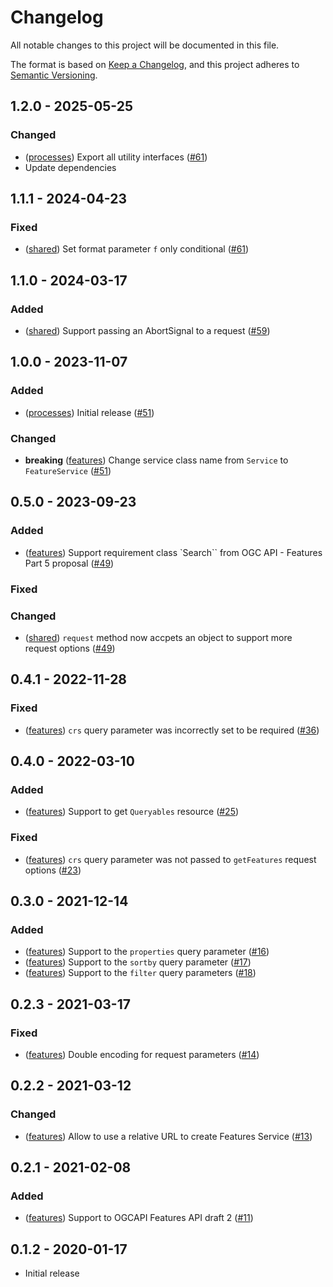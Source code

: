  # Changelog

All notable changes to this project will be documented in this file.

The format is based on [Keep a Changelog](https://keepachangelog.com/en/1.0.0/),
and this project adheres to [Semantic Versioning](https://semver.org/spec/v2.0.0.html).

## 1.2.0 - 2025-05-25

### Changed
* ([processes](./packages/processes/)) Export all utility interfaces ([#61](https://github.com/haoliangyu/ogcapi-js/pull/66))
* Update dependencies

## 1.1.1 - 2024-04-23

### Fixed
* ([shared](./packages/shared/)) Set format parameter `f` only conditional ([#61](https://github.com/haoliangyu/ogcapi-js/pull/61))

## 1.1.0 - 2024-03-17

### Added
* ([shared](./packages/shared/)) Support passing an AbortSignal to a request ([#59](https://github.com/haoliangyu/ogcapi-js/pull/59))

## 1.0.0 - 2023-11-07

### Added
* ([processes](./packages/processes/)) Initial release ([#51](https://github.com/haoliangyu/ogcapi-js/pull/51))

### Changed
* **breaking** ([features](./packages/features/)) Change service class name from `Service` to `FeatureService` ([#51](https://github.com/haoliangyu/ogcapi-js/pull/51))

## 0.5.0 - 2023-09-23

### Added
* ([features](./packages/features/)) Support requirement class `Search`` from OGC API - Features Part 5 proposal ([#49](https://github.com/haoliangyu/ogcapi-js/pull/49))

### Fixed

### Changed
* ([shared](./packages/shared/)) `request` method now accpets an object to support more request options ([#49](https://github.com/haoliangyu/ogcapi-js/pull/49))

## 0.4.1 - 2022-11-28

### Fixed
* ([features](./packages/features/)) `crs` query parameter was incorrectly set to be required ([#36](https://github.com/haoliangyu/ogcapi-js/pull/36))

## 0.4.0 - 2022-03-10

### Added
* ([features](./packages/features/)) Support to get `Queryables` resource ([#25](https://github.com/haoliangyu/ogcapi-js/pull/25))

### Fixed
* ([features](./packages/features/)) `crs` query parameter was not passed to `getFeatures` request options ([#23](https://github.com/haoliangyu/ogcapi-js/pull/23))

## 0.3.0 - 2021-12-14

### Added
* ([features](./packages/features/)) Support to the `properties` query parameter ([#16](https://github.com/haoliangyu/ogcapi-js/pull/16))
* ([features](./packages/features/)) Support to the `sortby` query parameter ([#17](https://github.com/haoliangyu/ogcapi-js/pull/17))
* ([features](./packages/features/)) Support to the `filter` query parameters ([#18](https://github.com/haoliangyu/ogcapi-js/pull/18))

## 0.2.3 - 2021-03-17

### Fixed
* ([features](./packages/features/)) Double encoding for request parameters ([#14](https://github.com/haoliangyu/ogcapi-js/pull/14))

## 0.2.2 - 2021-03-12

### Changed
* ([features](./packages/features/)) Allow to use a relative URL to create Features Service ([#13](https://github.com/haoliangyu/ogcapi-js/pull/13))

## 0.2.1 - 2021-02-08

### Added
* ([features](./packages/features/)) Support to OGCAPI Features API draft 2 ([#11](https://github.com/haoliangyu/ogcapi-js/pull/11))

## 0.1.2 - 2020-01-17

* Initial release
